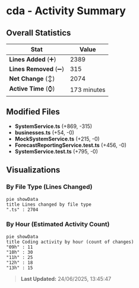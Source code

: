 # cda - Activity Summary 

## Overall Statistics

| Stat                   | Value                                                             |
| ---------------------- | ----------------------------------------------------------------- |
| **Lines Added** (➕)   | 2389                                          |
| **Lines Removed** (➖) | 315                                        |
| **Net Change** (↕)    | 2074                |
| **Active Time** (⌚)   | 173 minutes |


## Modified Files
- **SystemService.ts** (+869, -315)
- **businesses.ts** (+54, -0)
- **MockSystemService.ts** (+215, -0)
- **ForecastReportingService.test.ts** (+456, -0)
- **SystemService.test.ts** (+795, -0)

## Visualizations

### By File Type (Lines Changed)

```mermaid
pie showData
title Lines changed by file type
".ts" : 2704
```

### By Hour (Estimated Activity Count)

```mermaid
pie showData
title Coding activity by hour (count of changes)
"09h" : 11
"10h" : 30
"11h" : 25
"12h" : 18
"13h" : 15
```


> **Last Updated:** 24/06/2025, 13:45:47